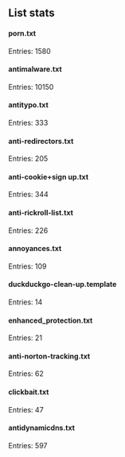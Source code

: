 ## List stats
#### porn.txt
Entries: 1580 <br> 
#### antimalware.txt
Entries: 10150 <br> 
#### antitypo.txt
Entries: 333 <br> 
#### anti-redirectors.txt
Entries: 205 <br> 
#### anti-cookie+sign up.txt
Entries: 344 <br> 
#### anti-rickroll-list.txt
Entries: 226 <br> 
#### annoyances.txt
Entries: 109 <br> 
#### duckduckgo-clean-up.template
Entries: 14 <br> 
#### enhanced_protection.txt
Entries: 21 <br> 
#### anti-norton-tracking.txt
Entries: 62 <br> 
#### clickbait.txt
Entries: 47 <br> 
#### antidynamicdns.txt
Entries: 597 <br> 
